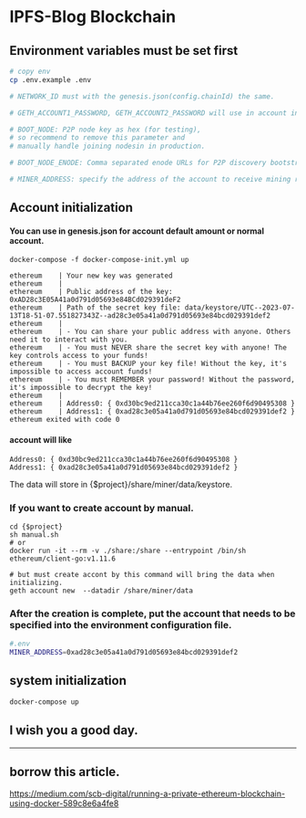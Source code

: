 # IPFS-Blog Blockchain

## Environment variables must be set first
```bash
# copy env
cp .env.example .env

# NETWORK_ID must with the genesis.json(config.chainId) the same. 

# GETH_ACCOUNT1_PASSWORD, GETH_ACCOUNT2_PASSWORD will use in account initialization.

# BOOT_NODE: P2P node key as hex (for testing),
# so recommend to remove this parameter and 
# manually handle joining nodesin in production. 

# BOOT_NODE_ENODE: Comma separated enode URLs for P2P discovery bootstrap.

# MINER_ADDRESS: specify the address of the account to receive mining rewards.
```
## Account initialization
#### You can use in genesis.json for account default amount or normal account.
```
docker-compose -f docker-compose-init.yml up
```
```
ethereum    | Your new key was generated
ethereum    | 
ethereum    | Public address of the key:   0xAD28c3E05A41a0d791d05693e84BCd029391deF2
ethereum    | Path of the secret key file: data/keystore/UTC--2023-07-13T18-51-07.551827343Z--ad28c3e05a41a0d791d05693e84bcd029391def2
ethereum    | 
ethereum    | - You can share your public address with anyone. Others need it to interact with you.
ethereum    | - You must NEVER share the secret key with anyone! The key controls access to your funds!
ethereum    | - You must BACKUP your key file! Without the key, it's impossible to access account funds!
ethereum    | - You must REMEMBER your password! Without the password, it's impossible to decrypt the key!
ethereum    | 
ethereum    | Address0: { 0xd30bc9ed211cca30c1a44b76ee260f6d90495308 }
ethereum    | Address1: { 0xad28c3e05a41a0d791d05693e84bcd029391def2 }
ethereum exited with code 0
```
#### account will like
```
Address0: { 0xd30bc9ed211cca30c1a44b76ee260f6d90495308 }
Address1: { 0xad28c3e05a41a0d791d05693e84bcd029391def2 }
```
The data will store in {$project}/share/miner/data/keystore.

### If you want to create account by manual.
```
cd {$project}
sh manual.sh
# or
docker run -it --rm -v ./share:/share --entrypoint /bin/sh ethereum/client-go:v1.11.6

# but must create accont by this command will bring the data when initializing.
geth account new  --datadir /share/miner/data
```

### After the creation is complete, put the account that needs to be specified into the environment configuration file.
```bash
#.env
MINER_ADDRESS=0xad28c3e05a41a0d791d05693e84bcd029391def2
```

## system initialization
```bash
docker-compose up 
```
## I wish you a good day.
---
## borrow this article.
https://medium.com/scb-digital/running-a-private-ethereum-blockchain-using-docker-589c8e6a4fe8


